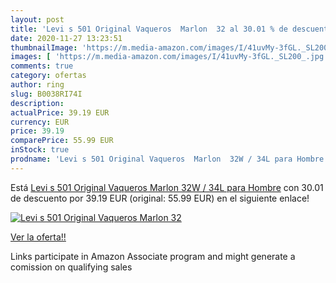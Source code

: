 ```yaml
---
layout: post
title: 'Levi s 501 Original Vaqueros  Marlon  32 al 30.01 % de descuento'
date: 2020-11-27 13:23:51
thumbnailImage: 'https://m.media-amazon.com/images/I/41uvMy-3fGL._SL200_.jpg'
images: [ 'https://m.media-amazon.com/images/I/41uvMy-3fGL._SL200_.jpg' ]
comments: true
category: ofertas
author: ring
slug: B0038RI74I
description:
actualPrice: 39.19 EUR
currency: EUR
price: 39.19
comparePrice: 55.99 EUR
inStock: true
prodname: 'Levi s 501 Original Vaqueros  Marlon  32W / 34L para Hombre'
---
```


Está [Levi s 501 Original Vaqueros  Marlon  32W / 34L para Hombre](https://www.amazon.es/dp/B0038RI74I/?tag=tolees-21) con 30.01 de descuento por 39.19 EUR (original: 55.99 EUR) en el siguiente enlace!

[![Levi s 501 Original Vaqueros  Marlon  32](https://m.media-amazon.com/images/I/41uvMy-3fGL._SL200_.jpg)](https://www.amazon.es/dp/B0038RI74I/?tag=tolees-21)

[Ver la oferta!!](https://www.amazon.es/dp/B0038RI74I/?tag=tolees-21)

Links participate in Amazon Associate program and might generate a comission on qualifying sales


